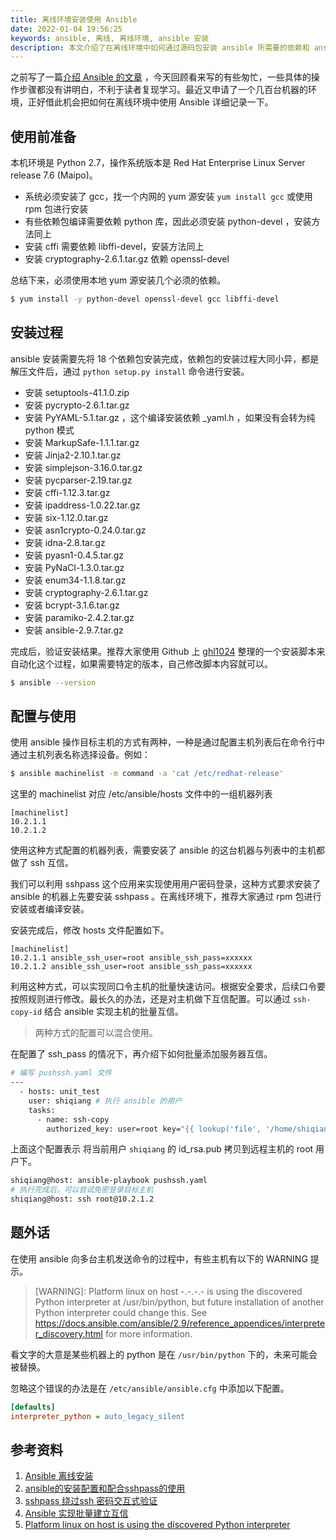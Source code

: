 ```yaml
---
title: 离线环境安装使用 Ansible
date: 2022-01-04 19:56:25
keywords: ansible, 离线, 离线环境, ansible 安装
description: 本文介绍了在离线环境中如何通过源码包安装 ansible 所需要的依赖和 ansible，并简单介绍了 ansible 的使用方式。
---
```


之前写了一篇[介绍 Ansible 的文章](http://www.edulinks.cn/2021/07/04/20210706-ansible-startup/) ，今天回顾看来写的有些匆忙，一些具体的操作步骤都没有讲明白，不利于读者复现学习。最近又申请了一个几百台机器的环境，正好借此机会把如何在离线环境中使用 Ansible 详细记录一下。

## 使用前准备

本机环境是 Python 2.7，操作系统版本是 Red Hat Enterprise Linux Server release 7.6 (Maipo)。 

* 系统必须安装了 gcc，找一个内网的 yum 源安装 `yum install gcc` 或使用 rpm 包进行安装
* 有些依赖包编译需要依赖 python 库，因此必须安装 python-devel ，安装方法同上
* 安装 cffi 需要依赖 libffi-devel，安装方法同上
* 安装 cryptography-2.6.1.tar.gz 依赖 openssl-devel

总结下来，必须使用本地 yum 源安装几个必须的依赖。

```sh
$ yum install -y python-devel openssl-devel gcc libffi-devel
```

## 安装过程

ansible 安装需要先将 18 个依赖包安装完成，依赖包的安装过程大同小异，都是解压文件后，通过 `python setup.py install` 命令进行安装。

* 安装 setuptools-41.1.0.zip
* 安装 pycrypto-2.6.1.tar.gz
* 安装 PyYAML-5.1.tar.gz ，这个编译安装依赖 _yaml.h ，如果没有会转为纯 python 模式
* 安装 MarkupSafe-1.1.1.tar.gz 
* 安装 Jinja2-2.10.1.tar.gz 
* 安装 simplejson-3.16.0.tar.gz 
* 安装 pycparser-2.19.tar.gz
* 安装 cffi-1.12.3.tar.gz
* 安装 ipaddress-1.0.22.tar.gz 
* 安装 six-1.12.0.tar.gz
* 安装 asn1crypto-0.24.0.tar.gz
* 安装 idna-2.8.tar.gz
* 安装 pyasn1-0.4.5.tar.gz
* 安装 PyNaCl-1.3.0.tar.gz 
* 安装 enum34-1.1.8.tar.gz
* 安装 cryptography-2.6.1.tar.gz 
* 安装 bcrypt-3.1.6.tar.gz
* 安装 paramiko-2.4.2.tar.gz 
* 安装 ansible-2.9.7.tar.gz 

完成后，验证安装结果。推荐大家使用 Github 上 [ghl1024](https://github.com/ghl1024/ansible-offline-install/blob/main/ansible/install.sh) 整理的一个安装脚本来自动化这个过程，如果需要特定的版本，自己修改脚本内容就可以。

```sh
$ ansible --version
```

## 配置与使用

使用 ansible 操作目标主机的方式有两种，一种是通过配置主机列表后在命令行中通过主机列表名称选择设备。例如：

```sh
$ ansible machinelist -m command -a 'cat /etc/redhat-release'
```

这里的 machinelist 对应 /etc/ansible/hosts 文件中的一组机器列表

```
[machinelist]
10.2.1.1
10.2.1.2
```

使用这种方式配置的机器列表，需要安装了 ansible 的这台机器与列表中的主机都做了 ssh 互信。

我们可以利用 sshpass 这个应用来实现使用用户密码登录，这种方式要求安装了 ansible 的机器上先要安装 sshpass 。在离线环境下，推荐大家通过 rpm 包进行安装或者编译安装。

安装完成后，修改 hosts 文件配置如下。

```
[machinelist]
10.2.1.1 ansible_ssh_user=root ansible_ssh_pass=xxxxxx
10.2.1.2 ansible_ssh_user=root ansible_ssh_pass=xxxxxx
```

利用这种方式，可以实现同口令主机的批量快速访问。根据安全要求，后续口令要按照规则进行修改。最长久的办法，还是对主机做下互信配置。可以通过 `ssh-copy-id` 结合 ansible 实现主机的批量互信。

> 两种方式的配置可以混合使用。

在配置了 ssh_pass 的情况下，再介绍下如何批量添加服务器互信。

```sh
# 编写 pushssh.yaml 文件
---
  - hosts: unit_test
    user: shiqiang # 执行 ansible 的用户
    tasks:
      - name: ssh-copy
        authorized_key: user=root key="{{ lookup('file', '/home/shiqiang/.ssh/id_rsa.pub')}}"
```

上面这个配置表示 将当前用户 `shiqiang` 的 id_rsa.pub 拷贝到远程主机的 root 用户下。

```sh
shiqiang@host: ansible-playbook pushssh.yaml
# 执行完成后，可以尝试免密登录目标主机
shiqiang@host: ssh root@10.2.1.2
```

## 题外话

在使用 ansible 向多台主机发送命令的过程中，有些主机有以下的 WARNING 提示。

> [WARNING]: Platform linux on host -.-.-.- is using the discovered Python interpreter at /usr/bin/python, but future installation of another Python interpreter could change this. See https://docs.ansible.com/ansible/2.9/reference_appendices/interpreter_discovery.html for more information.

看文字的大意是某些机器上的 python 是在 `/usr/bin/python` 下的，未来可能会被替换。

忽略这个错误的办法是在 `/etc/ansible/ansible.cfg` 中添加以下配置。

```cfg
[defaults]
interpreter_python = auto_legacy_silent
```



## 参考资料

1. [Ansible 离线安装](https://www.cnblogs.com/ghl1024/p/14309382.html)
2. [ansible的安装配置和配合sshpass的使用](https://blog.csdn.net/z960339491/article/details/84328904)
3. [sshpass 绕过ssh 密码交互式验证](https://blog.csdn.net/weixin_30360497/article/details/96901120)
4. [Ansible 实现批量建立互信](https://blog.csdn.net/bruce_6/article/details/82019519)
5. [Platform linux on host is using the discovered Python interpreter](https://blog.csdn.net/u014262328/article/details/107668984)
